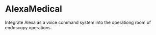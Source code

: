 # AlexaMedical

Integrate Alexa as a voice command system into the operationg room of endoscopy operations.
